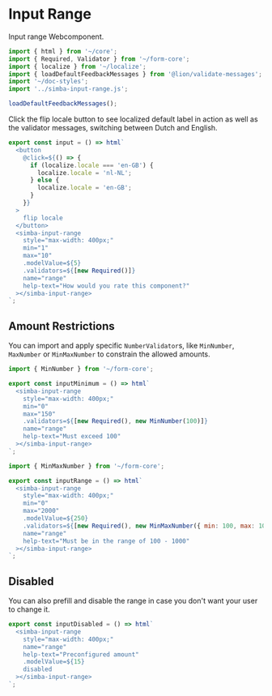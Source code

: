 # Input Range

Input range Webcomponent.

```js script
import { html } from '~/core';
import { Required, Validator } from '~/form-core';
import { localize } from '~/localize';
import { loadDefaultFeedbackMessages } from '@lion/validate-messages';
import '~/doc-styles';
import '../simba-input-range.js';

loadDefaultFeedbackMessages();
```

Click the flip locale button to see localized default label in action as well as the validator messages, switching between Dutch and English.

```js preview-story
export const input = () => html`
  <button
    @click=${() => {
      if (localize.locale === 'en-GB') {
        localize.locale = 'nl-NL';
      } else {
        localize.locale = 'en-GB';
      }
    }}
  >
    flip locale
  </button>
  <simba-input-range
    style="max-width: 400px;"
    min="1"
    max="10"
    .modelValue=${5}
    .validators=${[new Required()]}
    name="range"
    help-text="How would you rate this component?"
  ></simba-input-range>
`;
```

## Amount Restrictions

You can import and apply specific `NumberValidator`s, like `MinNumber`, `MaxNumber` or `MinMaxNumber` to constrain the allowed amounts.

```js preview-story
import { MinNumber } from '~/form-core';

export const inputMinimum = () => html`
  <simba-input-range
    style="max-width: 400px;"
    min="0"
    max="150"
    .validators=${[new Required(), new MinNumber(100)]}
    name="range"
    help-text="Must exceed 100"
  ></simba-input-range>
`;
```

```js preview-story
import { MinMaxNumber } from '~/form-core';

export const inputRange = () => html`
  <simba-input-range
    style="max-width: 400px;"
    min="0"
    max="2000"
    .modelValue=${250}
    .validators=${[new Required(), new MinMaxNumber({ min: 100, max: 1000 })]}
    name="range"
    help-text="Must be in the range of 100 - 1000"
  ></simba-input-range>
`;
```

## Disabled

You can also prefill and disable the range in case you don't want your user to change it.

```js preview-story
export const inputDisabled = () => html`
  <simba-input-range
    style="max-width: 400px;"
    name="range"
    help-text="Preconfigured amount"
    .modelValue=${15}
    disabled
  ></simba-input-range>
`;
```
